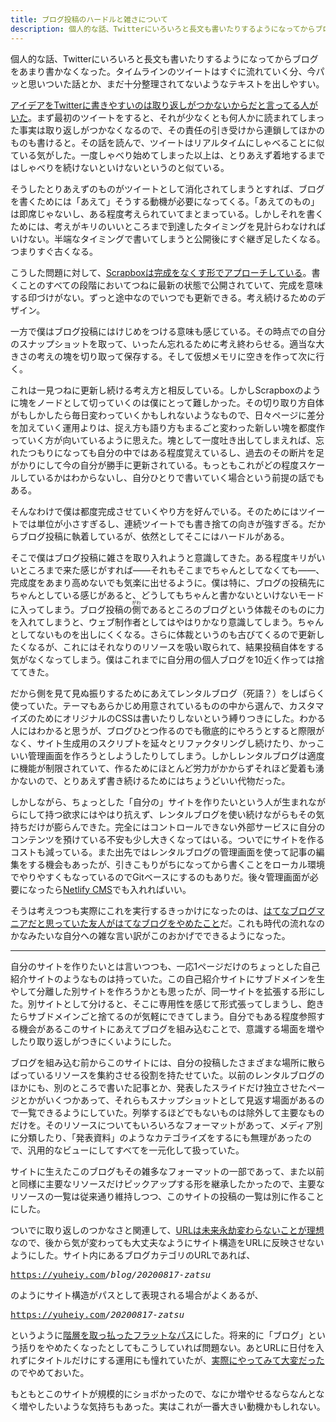 ```yaml
---
title: ブログ投稿のハードルと雑さについて
description: 個人的な話、Twitterにいろいろと長文も書いたりするようになってからブログをあまり書かなくなった。タイムラインのツイートはすぐに流れていく分、今パッと思いついた話とか、まだ十分整理されてないようなテキストを出しやすい。
---
```


個人的な話、Twitterにいろいろと長文も書いたりするようになってからブログをあまり書かなくなった。タイムラインのツイートはすぐに流れていく分、今パッと思いついた話とか、まだ十分整理されてないようなテキストを出しやすい。

[アイデアをTwitterに書きやすいのは取り返しがつかないからだと言ってる人がいた](https://ji-sedai.jp/series/outliner/03.html)。まず最初のツイートをすると、それが少なくとも何人かに読まれてしまった事実は取り返しがつかなくなるので、その責任の引き受けから連鎖してほかのものも書けると。その話を読んで、ツイートはリアルタイムにしゃべることに似ている気がした。一度しゃべり始めてしまった以上は、とりあえず着地するまではしゃべりを続けないといけないというのと似ている。

そうしたとりあえずのものがツイートとして消化されてしまうとすれば、ブログを書くためには「あえて」そうする動機が必要になってくる。「あえてのもの」は即席じゃないし、ある程度考えられていてまとまっている。しかしそれを書くためには、考えがキリのいいところまで到達したタイミングを見計らわなければいけない。半端なタイミングで書いてしまうと公開後にすぐ継ぎ足したくなる。つまりすぐ古くなる。

こうした問題に対して、[Scrapboxは完成をなくす形でアプローチしている](https://scrapbox.io/shokai/%E6%AD%BB%E3%82%93%E3%81%A0%E3%83%86%E3%82%AD%E3%82%B9%E3%83%88%E3%82%92%E7%BD%AE%E3%81%84%E3%81%A6%E3%81%8A%E3%81%8F%E5%80%89%E5%BA%AB%E3%81%AB%E3%81%97%E3%81%AA%E3%81%84)。書くことのすべての段階においてつねに最新の状態で公開されていて、完成を意味する印づけがない。ずっと途中なのでいつでも更新できる。考え続けるためのデザイン。

一方で僕はブログ投稿にはけじめをつける意味も感じている。その時点での自分のスナップショットを取って、いったん忘れるために考え終わらせる。適当な大きさの考えの塊を切り取って保存する。そして仮想メモリに空きを作って次に行く。

これは一見つねに更新し続ける考え方と相反している。しかしScrapboxのように塊をノードとして切っていくのは僕にとって難しかった。その切り取り方自体がもしかしたら毎日変わっていくかもしれないようなもので、日々ページに差分を加えていく運用よりは、捉え方も語り方もまるごと変わった新しい塊を都度作っていく方が向いているように思えた。塊として一度吐き出してしまえれば、忘れたつもりになっても自分の中ではある程度覚えているし、過去のその断片を足がかりにして今の自分が勝手に更新されている。もっともこれがどの程度スケールしているかはわからないし、自分ひとりで書いていく場合という前提の話でもある。

そんなわけで僕は都度完成させていくやり方を好んでいる。そのためにはツイートでは単位が小さすぎるし、連続ツイートでも書き捨ての向きが強すぎる。だからブログ投稿に執着しているが、依然としてそこにはハードルがある。

そこで僕はブログ投稿に雑さを取り入れようと意識してきた。ある程度キリがいいところまで来た感じがすれば&#x2015;&#x2015;それもそこまでちゃんとしてなくても&#x2015;&#x2015;、完成度をあまり高めないでも気楽に出せるように。僕は特に、ブログの投稿先にちゃんとしている感じがあると、どうしてもちゃんと書かないといけないモードに入ってしまう。ブログ投稿の<ruby>側<rp>（</rp><rt>がわ</rt><rp>）</rp></ruby>であるところのブログという体裁そのものに力を入れてしまうと、ウェブ制作者としてはやはりかなり意識してしまう。ちゃんとしてないものを出しにくくなる。さらに体裁というのも古びてくるので更新したくなるが、これにはそれなりのリソースを吸い取られて、結果投稿自体をする気がなくなってしまう。僕はこれまでに自分用の個人ブログを10近く作っては捨ててきた。

だから側を見て見ぬ振りするためにあえてレンタルブログ（死語？）をしばらく使っていた。テーマもあらかじめ用意されているものの中から選んで、カスタマイズのためにオリジナルのCSSは書いたりしないという縛りつきにした。わかる人にはわかると思うが、ブログひとつ作るのでも徹底的にやろうとすると際限がなく、サイト生成用のスクリプトを延々とリファクタリングし続けたり、かっこいい管理画面を作ろうとしようしたりしてしまう。しかしレンタルブログは適度に機能が制限されていて、作るためにほとんど労力がかからずそれほど愛着も湧かないので、とりあえず書き続けるためにはちょうどいい代物だった。

しかしながら、ちょっとした「自分の」サイトを作りたいという人が生まれながらにして持つ欲求にはやはり抗えず、レンタルブログを使い続けながらもその気持ちだけが膨らんできた。完全にはコントロールできない外部サービスに自分のコンテンツを預けている不安も少し大きくなってはいる。ついでにサイトを作るコストも減っている。また出先ではレンタルブログの管理画面を使って記事の編集をする機会もあったが、引きこもりがちになってから書くことをローカル環境でやりやすくもなっているのでGitベースにするのもありだ。後々管理画面が必要になったら[Netlify CMS](https://www.netlifycms.org/)でも入れればいい。

そうは考えつつも実際にこれを実行するきっかけになったのは、[はてなブログマニアだと思っていた友人がはてなブログをやめたこと](https://rokuzeudon.hatenablog.jp/entry/newblog)だ。これも時代の流れなのかなみたいな自分への雑な言い訳がこのおかげでできるようになった。

---

自分のサイトを作りたいとは言いつつも、一応1ページだけのちょっとした自己紹介サイトのようなものは持っていた。この自己紹介サイトにサブドメインを生やして分離した別サイトを作ろうかとも思ったが、同一サイトを拡張する形にした。別サイトとして分けると、そこに専用性を感じて形式張ってしまうし、飽きたらサブドメインごと捨てるのが気軽にできてしまう。自分でもある程度参照する機会があるこのサイトにあえてブログを組み込むことで、意識する場面を増やしたり取り返しがつきにくいようにした。

ブログを組み込む前からこのサイトには、自分の投稿したさまざまな場所に散らばっているリソースを集約させる役割を持たせていた。以前のレンタルブログのほかにも、別のところで書いた記事とか、発表したスライドだけ独立させたページとかがいくつかあって、それらもスナップショットとして見返す場面があるので一覧できるようにしていた。列挙するほどでもないものは除外して主要なものだけを。そのリソースについてもいろいろなフォーマットがあって、メディア別に分類したり、「発表資料」のようなカテゴライズをするにも無理があったので、汎用的なビューにしてすべてを一元化して扱っていた。

サイトに生えたこのブログもその雑多なフォーマットの一部であって、また以前と同様に主要なリソースだけピックアップする形を継承したかったので、主要なリソースの一覧は従来通り維持しつつ、このサイトの投稿の一覧は別に作ることにした。

ついでに取り返しのつかなさと関連して、[URLは未来永劫変わらないことが理想](https://www.kanzaki.com/docs/Style/URI)なので、後から気が変わっても大丈夫なようにサイト構造をURLに反映させないようにした。サイト内にあるブログカテゴリのURLであれば、

<samp>https://yuheiy.com<em>/blog/20200817-zatsu</em></samp>

のようにサイト構造がパスとして表現される場合がよくあるが、

<samp>https://yuheiy.com<em>/20200817-zatsu</em></samp>

というように[階層を取っ払ったフラットなパス](http://chushoww.blogspot.com/2009/08/um-web.html)にした。将来的に「ブログ」という括りをやめたくなったとしてもこうしていれば問題ない。あとURLに日付を入れずにタイトルだけにする運用にも憧れていたが、[実際にやってみて大変だった](https://standard.shiftbrain.com/)のでやめておいた。

もともとこのサイトが規模的にショボかったので、なにか増やせるならなんとなく増やしたいような気持ちもあった。実はこれが一番大きい動機かもしれない。
